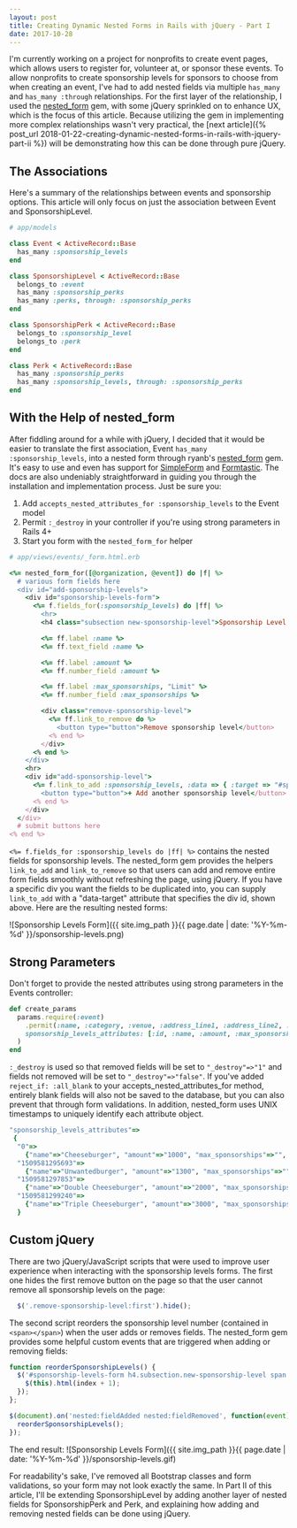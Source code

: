 ```yaml
---
layout: post
title: Creating Dynamic Nested Forms in Rails with jQuery - Part I
date: 2017-10-28
---
```


I'm currently working on a project for nonprofits to create event pages, which allows users to register for, volunteer at, or sponsor these events. To allow nonprofits to create sponsorship levels for sponsors to choose from when creating an event, I've had to add nested fields via multiple `has_many` and `has_many :through` relationships. For the first layer of the relationship, I used the [nested_form](https://github.com/ryanb/nested_form) gem, with some jQuery sprinkled on to enhance UX, which is the focus of this article. Because utilizing the gem in implementing more complex relationships wasn't very practical, the [next article]({% post_url 2018-01-22-creating-dynamic-nested-forms-in-rails-with-jquery-part-ii %}) will be demonstrating how this can be done through pure jQuery.

## The Associations

Here's a summary of the relationships between events and sponsorship options. This article will only focus on just the association between Event and SponsorshipLevel.

```ruby
# app/models

class Event < ActiveRecord::Base
  has_many :sponsorship_levels
end

class SponsorshipLevel < ActiveRecord::Base
  belongs_to :event
  has_many :sponsorship_perks
  has_many :perks, through: :sponsorship_perks
end

class SponsorshipPerk < ActiveRecord::Base
  belongs_to :sponsorship_level
  belongs_to :perk
end

class Perk < ActiveRecord::Base
  has_many :sponsorship_perks
  has_many :sponsorship_levels, through: :sponsorship_perks
end
```

## With the Help of nested_form

After fiddling around for a while with jQuery, I decided that it would be easier to translate the first association, Event `has_many :sponsorship_levels`, into a nested form through ryanb's [nested_form](https://github.com/ryanb/nested_form) gem. It's easy to use and even has support for [SimpleForm](https://github.com/plataformatec/simple_form) and [Formtastic](https://github.com/justinfrench/formtastic). The docs are also undeniably straightforward in guiding you through the installation and implementation process. Just be sure you:
1. Add `accepts_nested_attributes_for :sponsorship_levels` to the Event model
2. Permit `:_destroy` in your controller if you're using strong parameters in Rails 4+
3. Start you form with the `nested_form_for` helper

```ruby
# app/views/events/_form.html.erb

<%= nested_form_for([@organization, @event]) do |f| %>
  # various form fields here
  <div id="add-sponsorship-levels">
    <div id="sponsorship-levels-form">
      <%= f.fields_for(:sponsorship_levels) do |ff| %>
        <hr>
        <h4 class="subsection new-sponsorship-level">Sponsorship Level <span>1</span></h4>

        <%= ff.label :name %>
        <%= ff.text_field :name %>

        <%= ff.label :amount %>
        <%= ff.number_field :amount %>

        <%= ff.label :max_sponsorships, "Limit" %>
        <%= ff.number_field :max_sponsorships %>

        <div class="remove-sponsorship-level">
          <%= ff.link_to_remove do %>
  	        <button type="button">Remove sponsorship level</button>
          <% end %>
        </div>
      <% end %>
    </div>
    <hr>
    <div id="add-sponsorship-level">
      <%= f.link_to_add :sponsorship_levels, :data => { :target => "#sponsorship-levels-form" } do %>
        <button type="button">+ Add another sponsorship level</button>
      <% end %>
    </div>
  </div>
  # submit buttons here
<% end %>
```

`<%= f.fields_for :sponsorship_levels do |ff| %>` contains the nested fields for sponsorship levels. The nested_form gem provides the helpers `link_to_add` and `link_to_remove` so that users can add and remove entire form fields smoothly without refreshing the page, using jQuery. If you have a specific div you want the fields to be duplicated into, you can supply `link_to_add` with a "data-target" attribute that specifies the div id, shown above. Here are the resulting nested forms:

![Sponsorship Levels Form]({{ site.img_path }}{{ page.date | date: '%Y-%m-%d' }}/sponsorship-levels.png)

## Strong Parameters

Don't forget to provide the nested attributes using strong parameters in the Events controller:

```ruby
def create_params
  params.require(:event)
    .permit(:name, :category, :venue, :address_line1, :address_line2, :city, :state, :zipcode, :country, :organization_id, :start_date, :end_date, :cost, :dress_code, :description, :thank_you_message, :notes, :start_time, :end_time, :time_zone, :cover, :online, :web_address, :max_attendees, :volunteers, :max_volunteers,
    sponsorship_levels_attributes: [:id, :name, :amount, :max_sponsorships, :corporate_only, :individual_only, :event_id, :_destroy]
  )
end
```

`:_destroy` is used so that removed fields will be set to `"_destroy"=>"1"` and fields not removed will be set to `"_destroy"=>"false"`. If you've added `reject_if: :all_blank` to your accepts_nested_attributes_for method, entirely blank fields will also not be saved to the database, but you can also prevent that through form validations. In addition, nested_form uses UNIX timestamps to uniquely identify each attribute object.

```ruby
"sponsorship_levels_attributes"=>
 {
  "0"=>
    {"name"=>"Cheeseburger", "amount"=>"1000", "max_sponsorships"=>"", "_destroy"=>"false"},
  "1509581295693"=>
    {"name"=>"Unwantedburger", "amount"=>"1300", "max_sponsorships"=>"", "_destroy"=>"1"},
  "1509581297853"=>
    {"name"=>"Double Cheeseburger", "amount"=>"2000", "max_sponsorships"=>"", "_destroy"=>"false"},
  "1509581299240"=>
    {"name"=>"Triple Cheeseburger", "amount"=>"3000", "max_sponsorships"=>"", "_destroy"=>"false"}
  }
```

## Custom jQuery

There are two jQuery/JavaScript scripts that were used to improve user experience when interacting with the sponsorship levels forms. The first one hides the first remove button on the page so that the user cannot remove all sponsorship levels on the page:

```javascript
  $('.remove-sponsorship-level:first').hide();
```

The second script reorders the sponsorship level number (contained in `<span></span>`) when the user adds or removes fields. The nested_form gem provides some helpful custom events that are triggered when adding or removing fields:

```javascript
function reorderSponsorshipLevels() {
  $('#sponsorship-levels-form h4.subsection.new-sponsorship-level span:visible').each(function(index) {
    $(this).html(index + 1);
  });
};

$(document).on('nested:fieldAdded nested:fieldRemoved', function(event){
  reorderSponsorshipLevels();
});
```

The end result:
![Sponsorship Levels Form]({{ site.img_path }}{{ page.date | date: '%Y-%m-%d' }}/sponsorship-levels.gif)

For readability's sake, I've removed all Bootstrap classes and form validations, so your form may not look exactly the same. In Part II of this article, I'll be extending SponsorshipLevel by adding another layer of nested fields for SponsorshipPerk and Perk, and explaining how adding and removing nested fields can be done using jQuery.
